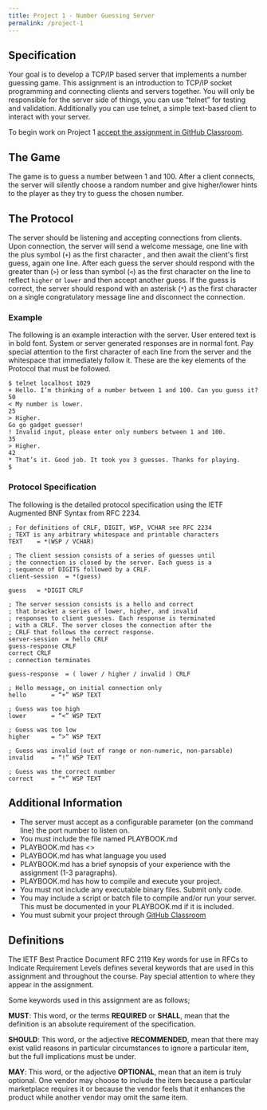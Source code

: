 ```yaml
---
title: Project 1 - Number Guessing Server
permalink: /project-1
---
```

## Specification

Your goal is to develop a TCP/IP based server that implements a number guessing
game. This assignment is an introduction to TCP/IP socket programming and
connecting clients and servers together. You will only be responsible for the
server side of things, you can use “telnet” for testing and validation.
Additionally you can use telnet, a simple text-based client to interact with
your server.

<!--more-->
To begin work on Project 1 [accept the assignment in GitHub Classroom](https://classroom.github.com/a/laso4LN8).

## The Game
The game is to guess a number between 1 and 100. After a client connects, the
server will silently choose a random number and give higher/lower hints to the
player as they try to guess the chosen number.

## The Protocol
The server should be listening and accepting connections from clients. Upon
connection, the server will send a welcome message, one line with the plus
symbol (`+`) as the first character , and then await the client's first guess,
again one line. After each guess the server should respond with the greater than
(`>`) or less than symbol (`<`) as the first character on the line to reflect
`higher` or `lower` and then accept another guess. If the guess is correct, the
server should respond with an asterisk (`*`) as the first character on a single
congratulatory message line and disconnect the connection.

### Example
The following is an example interaction with the server. User entered text is in
bold font. System or server generated responses are in normal font. Pay special
attention to the first character of each line from the server and the whitespace
that immediately follow it. These are the key elements of the Protocol that must
be followed.

```
$ telnet localhost 1029
+ Hello. I’m thinking of a number between 1 and 100. Can you guess it?
50
< My number is lower.
25
> Higher.
Go go gadget guesser!
! Invalid input, please enter only numbers between 1 and 100.
35
> Higher.
42
* That’s it. Good job. It took you 3 guesses. Thanks for playing.
$
```

### Protocol Specification
The following is the detailed protocol specification using the IETF Augmented
BNF Syntax from RFC 2234.

```
; For definitions of CRLF, DIGIT, WSP, VCHAR see RFC 2234
; TEXT is any arbitrary whitespace and printable characters
TEXT	= *(WSP / VCHAR)

; The client session consists of a series of guesses until
; the connection is closed by the server. Each guess is a
; sequence of DIGITS followed by a CRLF.
client-session 	= *(guess)

guess	= *DIGIT CRLF

; The server session consists is a hello and correct
; that bracket a series of lower, higher, and invalid
; responses to client guesses. Each response is terminated
; with a CRLF. The server closes the connection after the
; CRLF that follows the correct response.
server-session 	= hello CRLF 
guess-response CRLF
correct CRLF 
; connection terminates

guess-response	= ( lower / higher / invalid ) CRLF
			
; Hello message, on initial connection only
hello		= “+” WSP TEXT

; Guess was too high
lower		= “<” WSP TEXT

; Guess was too low
higher		= “>” WSP TEXT

; Guess was invalid (out of range or non-numeric, non-parsable)
invalid		= “!” WSP TEXT

; Guess was the correct number
correct		= “*” WSP TEXT
```

## Additional Information
* The server must accept as a configurable parameter (on the command line) the port number to listen on.
* You must include the file named PLAYBOOK.md
* PLAYBOOK.md has <<Your name>>
* PLAYBOOK.md has what language you used
* PLAYBOOK.md has a brief synopsis of your experience with the assignment (1-3 paragraphs).
* PLAYBOOK.md has how to compile and execute your project.
* You must not include any executable binary files. Submit only code.
* You may include a script or batch file to compile and/or run your server. This must be documented in your PLAYBOOK.md if it is included.
* You must submit your project through [GitHub Classroom](http://classroom.github.com)

## Definitions
The IETF Best Practice Document RFC 2119 Key words for use in RFCs to Indicate
Requirement Levels defines several keywords that are used in this assignment and
throughout the course. Pay special attention to where they appear in the
assignment.

Some keywords used in this assignment are as follows;

**MUST**: This word, or the terms **REQUIRED** or **SHALL**, mean that the
definition is an absolute requirement of the specification.

**SHOULD**: This word, or the adjective **RECOMMENDED**, mean that there may
exist valid reasons in particular circumstances to ignore a particular item, but
the full implications must be under.

**MAY**: This word, or the adjective **OPTIONAL**, mean that an item is truly
optional. One vendor may choose to include the item because a particular
marketplace requires it or because the vendor feels that it enhances the product
while another vendor may omit the same item.
